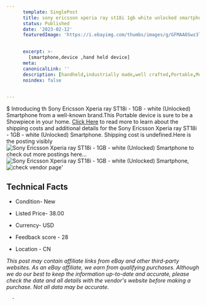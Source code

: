 ```yaml
---
      template: SinglePost
      title: sony ericsson xperia ray st18i 1gb white unlocked smartphone
      status: Published
      date: '2023-02-12'
      featuredImage: 'https://i.ebayimg.com/thumbs/images/g/GFMAAOSwz3lhUo-T/s-l225.jpg'
       

      excerpt: >-
        [smartphone,device ,hand held device]
      meta:
      canonicalLink: ''
      description: [handheld,industrially made,well crafted,Portable,Mobile,Compact,Convenient,Lightweight,Maneuverable,Man-portable,Miniature,Carriable,Hand-held,Light,Holdable,Transportable,Mobile device,Pocket-sized,On-the-go,Wireless,Cordless,Compact size,Convenient size, smartphone,device ,hand held device]
      noindex: false
      

---
```

$
      Introducing th Sony Ericsson Xperia ray ST18i - 1GB - white (Unlocked) Smartphone from a well-known brand.This Portable device  is sure to be a Showpiece in your home. [Click Here](https://www.ebay.com/itm/144507800113?hash=item21a5560a31%3Ag%3AGFMAAOSwz3lhUo-T&mkevt=1&mkcid=1&mkrid=711-53200-19255-0&campid=%253CePNCampaignId%253E&customid=%253CreferenceId%253E&toolid=10049) to read more to learn about the shipping costs and additional details for the Sony Ericsson Xperia ray ST18i - 1GB - white (Unlocked) Smartphone. Shipping cost is undefined.Here is the posting visibly ![Sony Ericsson Xperia ray ST18i - 1GB - white (Unlocked) Smartphone](https://i.ebayimg.com/thumbs/images/g/GFMAAOSwz3lhUo-T/s-l225.jpg) to check out more postings here... ![Sony Ericsson Xperia ray ST18i - 1GB - white (Unlocked) Smartphone](https://i.ebayimg.com/images/g/GFMAAOSwz3lhUo-T/s-l1200.jpg), ![check vendor page](https://origin-galleryplus.ebayimg.com/ws/web/144507800113_2_0_1/225x225.jpg,https://origin-galleryplus.ebayimg.com/ws/web/144507800113_3_0_1/225x225.jpg,https://origin-galleryplus.ebayimg.com/ws/web/144507800113_4_0_1/225x225.jpg,https://origin-galleryplus.ebayimg.com/ws/web/144507800113_5_0_1/225x225.jpg,https://origin-galleryplus.ebayimg.com/ws/web/144507800113_6_0_1/225x225.jpg,https://origin-galleryplus.ebayimg.com/ws/web/144507800113_7_0_1/225x225.jpg,https://origin-galleryplus.ebayimg.com/ws/web/144507800113_8_0_1/225x225.jpg,https://origin-galleryplus.ebayimg.com/ws/web/144507800113_9_0_1/225x225.jpg,https://origin-galleryplus.ebayimg.com/ws/web/144507800113_10_0_1/225x225.jpg,https://origin-galleryplus.ebayimg.com/ws/web/144507800113_11_0_1/225x225.jpg,https://origin-galleryplus.ebayimg.com/ws/web/144507800113_12_0_1/225x225.jpg)'

      

 ## Technical Facts 



     
      

 - Condition- New 


      

 - Listed Price- 38.00 


      

 - Currency- USD 


      

 - Feedback score - 28 


      

 - Location - CN 


      
      

 *_This post may contain affiliate links from eBay and other third-party websites. As an eBay affiliate, we earn from qualifying purchases. Although we do our best to keep the information up-to-date and accurate, please check the date and all details with the vendor's website before making a purchase. Not all data may be accurate._*




      -
